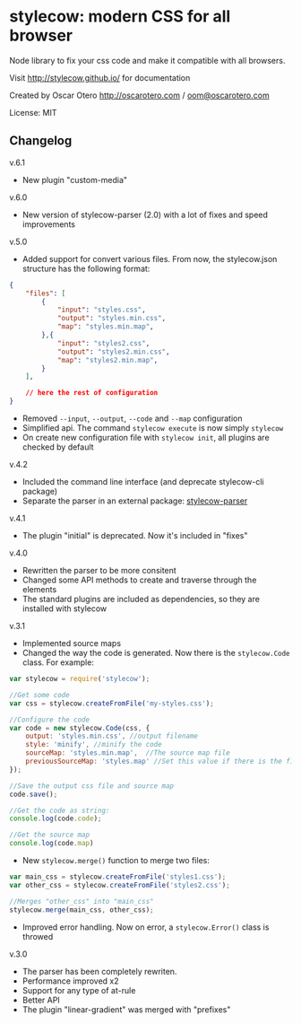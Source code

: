 # stylecow: modern CSS for all browser

Node library to fix your css code and make it compatible with all browsers.

Visit http://stylecow.github.io/ for documentation

Created by Oscar Otero <http://oscarotero.com> / <oom@oscarotero.com>

License: MIT

## Changelog

v.6.1

* New plugin "custom-media"

v.6.0

* New version of stylecow-parser (2.0) with a lot of fixes and speed improvements

v.5.0

* Added support for convert various files. From now, the stylecow.json structure has the following format:

```json
{
	"files": [
		{
			"input": "styles.css",
			"output": "styles.min.css",
			"map": "styles.min.map",
		},{
			"input": "styles2.css",
			"output": "styles2.min.css",
			"map": "styles2.min.map",
		}
	],

	// here the rest of configuration
}
```
* Removed `--input`, `--output`, `--code` and `--map` configuration
* Simplified api. The command `stylecow execute` is now simply `stylecow`
* On create new configuration file with `stylecow init`, all plugins are checked by default

v.4.2

* Included the command line interface (and deprecate stylecow-cli package)
* Separate the parser in an external package: [stylecow-parser](https://github.com/stylecow/stylecow-parser)

v.4.1
* The plugin "initial" is deprecated. Now it's included in "fixes"

v.4.0

* Rewritten the parser to be more consitent
* Changed some API methods to create and traverse through the elements
* The standard plugins are included as dependencies, so they are installed with stylecow

v.3.1

* Implemented source maps
* Changed the way the code is generated. Now there is the `stylecow.Code` class. For example:

```js
var stylecow = require('stylecow');

//Get some code
var css = stylecow.createFromFile('my-styles.css');

//Configure the code
var code = new stylecow.Code(css, {
	output: 'styles.min.css', //output filename
    style: 'minify', //minify the code
    sourceMap: 'styles.min.map',  //The source map file
    previousSourceMap: 'styles.map' //Set this value if there is the file has a source map created by other preprocessor, such less/sass and it's not defined in the code.
});

//Save the output css file and source map
code.save();

//Get the code as string:
console.log(code.code);

//Get the source map
console.log(code.map)
```
* New `stylecow.merge()` function to merge two files:
```js
var main_css = stylecow.createFromFile('styles1.css');
var other_css = stylecow.createFromFile('styles2.css');

//Merges "other_css" into "main_css"
stylecow.merge(main_css, other_css);
```
* Improved error handling. Now on error, a `stylecow.Error()` class is throwed

v.3.0

* The parser has been completely rewriten.
* Performance improved x2
* Support for any type of at-rule
* Better API
* The plugin "linear-gradient" was merged with "prefixes"
